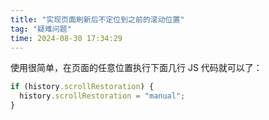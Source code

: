 ```yaml
---
title: "实现页面刷新后不定位到之前的滚动位置"
tag: "疑难问题"
time: 2024-08-30 17:34:29
---
```


使用很简单，在页面的任意位置执行下面几行 JS 代码就可以了：

```js
if (history.scrollRestoration) {
  history.scrollRestoration = "manual";
}
```
